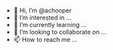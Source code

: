 - 👋 Hi, I’m @achooper
- 👀 I’m interested in ...
- 🌱 I’m currently learning ...
- 💞️ I’m looking to collaborate on ...
- 📫 How to reach me ...

<!---
achooper/achooper is a ✨ special ✨ repository because its `README.md` (this file) appears on your GitHub profile.
You can click the Preview link to take a look at your changes.
--->
